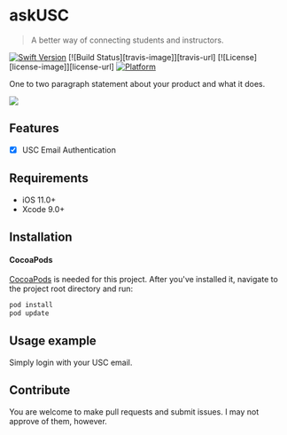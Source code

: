 # askUSC
> A better way of connecting students and instructors.

[![Swift Version][swift-image]][swift-url]
[![Build Status][travis-image]][travis-url]
[![License][license-image]][license-url]
[![Platform](https://img.shields.io/cocoapods/p/LFAlertController.svg?style=flat)]()

One to two paragraph statement about your product and what it does.

![](header.png)

## Features

- [x] USC Email Authentication

## Requirements

- iOS 11.0+
- Xcode 9.0+

## Installation

#### CocoaPods
[CocoaPods](http://cocoapods.org/) is needed for this project. After you've installed it, navigate to the project root directory and run:

```ruby
pod install
pod update
```

## Usage example

Simply login with your USC email.

## Contribute

You are welcome to make pull requests and submit issues. I may not approve of them, however.

[swift-image]:https://img.shields.io/badge/swift-3.0-orange.svg
[swift-url]: https://swift.org/
